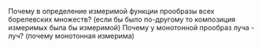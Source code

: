 Почему в определение измеримой функции прообразы всех борелевских множеств? (если бы было по-другому то композиция измеримых была бы измеримой)
Почему у монотонной прообраз луча  - луч? (почему монотонная измерима)